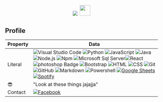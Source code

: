 <h1 align="center"> <a href="https://github.com/fairyland0926"><img src="https://readme-typing-svg.herokuapp.com/?lines=Hi%20❣;i´m%20Yumi;Always%20learning%20new%20tech&font=Pacifico&center=true&width=650&height=120&color=F70C64FF&vCenter=true&size=45%22"></a> <img src="https://media.giphy.com/media/hvRJCLFzcasrR4ia7z/giphy.gif" width="35"></h1>

  


## Profile
Property                 | Data  
-------------------------|------
Literal|![Visual Studio Code](https://img.shields.io/badge/-Visual%20Studio%20Code-05122A?style=flat&logo=visual-studio-code&logoColor=007ACC) ![Python](https://img.shields.io/badge/-Python-05122A?style=flat&logo=python) ![JavaScript](https://img.shields.io/badge/-JavaScript-05122A?style=flat&logo=javascript) ![Java](https://img.shields.io/badge/-Java-05122A?style=flat&logo=Java&logoColor=FFA518) ![Node.js](https://img.shields.io/badge/-Node.js-05122A?style=flat&logo=node.js) ![Npm](https://img.shields.io/badge/-npm-CB3837?style=flat-square&logo=npm) ![Microsoft Sql Server](https://img.shields.io/badge/-Sql%20Server-CC2927?style=flat-square&logo=microsoft-sql-server&logoColor=ffffff)![React](https://img.shields.io/badge/-React-05122A?style=flat&logo=react) ![photoshop Badge](https://img.shields.io/badge/-Photoshop-26C9FF?style=flat&logo=Adobe-Photoshop&logoColor=white) ![Bootstrap](https://img.shields.io/badge/-Bootstrap-05122A?style=flat&logo=bootstrap&logoColor=563D7C) ![HTML](https://img.shields.io/badge/-HTML-05122A?style=flat&logo=HTML5) ![CSS](https://img.shields.io/badge/-CSS-05122A?style=flat&logo=CSS3&logoColor=1572B6) ![Git](https://img.shields.io/badge/-Git-05122A?style=flat&logo=git) ![GitHub](https://img.shields.io/badge/-GitHub-05122A?style=flat&logo=github) ![Markdown](https://img.shields.io/badge/-Markdown-05122A?style=flat&logo=markdown)  ![Powershell](http://img.shields.io/badge/-Powershell-5391FE?style=flat-square&logo=powershell&logoColor=ffffff) <a href="#"><img alt="Google Sheets" src="https://img.shields.io/badge/Google%20Sheets%20-%2334A853.svg?logo=google%20sheets&logoColor=white"></a> <a href="#"><img alt="Spotify" src="https://img.shields.io/badge/Spotify-1ED760?&style=for-the-badge&logo=spotify&logoColor=white"></a>
😎        |  "Look at these things jajajja"
Contact                |<a href="https://www.facebook.com/R.Y.Yamamura" target="_blank">   <img src="https://img.shields.io/badge/Facebook-1877F2?style=for-the-badge&logo=facebook&logoColor=white" alt="Facebook"></a>



